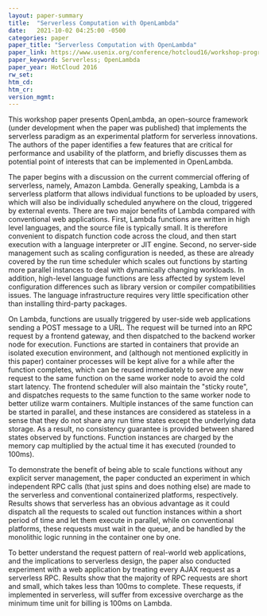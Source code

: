 ```yaml
---
layout: paper-summary
title:  "Serverless Computation with OpenLambda"
date:   2021-10-02 04:25:00 -0500
categories: paper
paper_title: "Serverless Computation with OpenLambda"
paper_link: https://www.usenix.org/conference/hotcloud16/workshop-program/presentation/hendrickson
paper_keyword: Serverless; OpenLambda
paper_year: HotCloud 2016
rw_set:
htm_cd:
htm_cr:
version_mgmt:
---
```


This workshop paper presents OpenLambda, an open-source framework (under development when the paper was published) 
that implements the serverless paradigm as an experimental platform for serverless innovations.
The authors of the paper identifies a few features that are critical for performance and usability of the platform, 
and briefly discusses them as potential point of interests that can be implemented in OpenLambda.

The paper begins with a discussion on the current commercial offering of serverless, namely, Amazon Lambda.
Generally speaking, Lambda is a serverless platform that allows individual functions to be uploaded by users, which
will also be individually scheduled anywhere on the cloud, triggered by external events. 
There are two major benefits of Lambda compared with conventional web applications. First, Lambda functions are 
written in high level languages, and the source file is typically small. It is therefore convenient to 
dispatch function code across the cloud, and then start execution with a language interpreter or JIT engine.
Second, no server-side management such as scaling configuration is needed, as these are already covered by the run 
time scheduler which scales out functions by starting more parallel instances to deal with dynamically changing 
workloads. In addition, high-level language functions are less affected by system level configuration differences 
such as library version or compiler compatibilities issues. The language infrastructure requires very little 
specification other than installing third-party packages. 

On Lambda, functions are usually triggered by user-side web applications sending a POST message to a URL.
The request will be turned into an RPC request by a frontend gateway, and then dispatched to the backend worker
node for execution. Functions are started in containers that provide an isolated execution environment, and 
(although not mentioned explicitly in this paper) container processes will be kept alive for a while after the function
completes, which can be reused immediately to serve any new request to the same function on the same worker node 
to avoid the cold start latency. 
The frontend scheduler will also maintain the "sticky route", and dispatches requests to the same function to the 
same worker node to better utilize warm containers.
Multiple instances of the same function can be started in parallel, and these instances are considered as stateless
in a sense that they do not share any run time states except the underlying data storage.
As a result, no consistency guarantee is provided between shared states observed by functions.
Function instances are charged by the memory cap multiplied by the actual time it has executed (rounded 
to 100ms).

To demonstrate the benefit of being able to scale functions without any explicit server management, the paper 
conducted an experiment in which independent RPC calls (that just spins and does nothing else) are made to the 
serverless and conventional containerized platforms, respectively. Results shows that serverless has an obvious
advantage as it could dispatch all the requests to scaled out function instances within a short period of time
and let them execute in parallel, while on conventional platforms, these requests must wait in the queue, and be
handled by the monolithic logic running in the container one by one.

To better understand the request pattern of real-world web applications, and the implications to serverless design, 
the paper also conducted experiment with a web application by treating every AJAX request as a serverless RPC.
Results show that the majority of RPC requests are short and small, which takes less than 100ms to complete.
These requests, if implemented in serverless, will suffer from excessive overcharge as the minimum time unit for 
billing is 100ms on Lambda.

